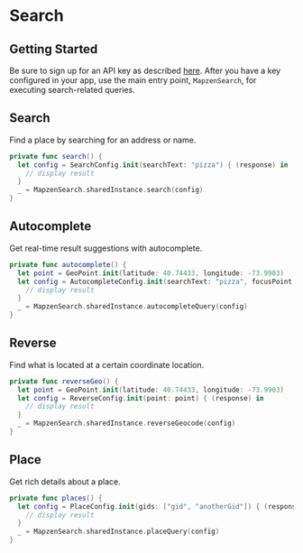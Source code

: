 # Search

## Getting Started
Be sure to sign up for an API key as described [here](https://mapzen.com/documentation/ios/getting-started/). After you have a key configured in your app, use the main entry point, `MapzenSearch`, for executing search-related queries.

## Search
Find a place by searching for an address or name.

```swift
private func search() {
  let config = SearchConfig.init(searchText: "pizza") { (response) in
    // display result
  }
  _ = MapzenSearch.sharedInstance.search(config)
}
```

## Autocomplete
Get real-time result suggestions with autocomplete.

```swift
private func autocomplete() {
  let point = GeoPoint.init(latitude: 40.74433, longitude: -73.9903)
  let config = AutocompleteConfig.init(searchText: "pizza", focusPoint: point) { (response) in
    // display result
  }
  _ = MapzenSearch.sharedInstance.autocompleteQuery(config)
}
```

## Reverse
Find what is located at a certain coordinate location.

```swift
private func reverseGeo() {
  let point = GeoPoint.init(latitude: 40.74433, longitude: -73.9903)
  let config = ReverseConfig.init(point: point) { (response) in
    // display result
  }
  _ = MapzenSearch.sharedInstance.reverseGeocode(config)
}
```

## Place
Get rich details about a place.

```swift
private func places() {
  let config = PlaceConfig.init(gids: ["gid", "anotherGid"]) { (response) in
    // display result
  }
  _ = MapzenSearch.sharedInstance.placeQuery(config)
}
```

